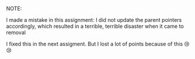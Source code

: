 NOTE:

I made a mistake in this assignment: I did not update the parent pointers accordingly, which resulted in a terrible, terrible disaster when it came to removal

I fixed this in the next assigment. But I lost a lot of points because of this 😢😢
